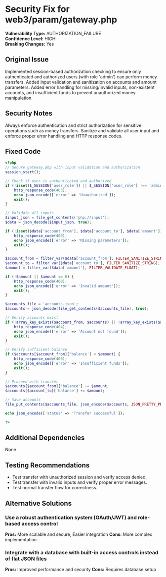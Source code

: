 # Security Fix for web3/param/gateway.php

**Vulnerability Type:** AUTHORIZATION_FAILURE  
**Confidence Level:** HIGH  
**Breaking Changes:** Yes

## Original Issue
Implemented session-based authorization checking to ensure only authenticated and authorized users (with role 'admin') can perform money transfers. Added input validation and sanitization on accounts and amount parameters. Added error handling for missing/invalid inputs, non-existent accounts, and insufficient funds to prevent unauthorized money manipulation.

## Security Notes
Always enforce authentication and strict authorization for sensitive operations such as money transfers. Sanitize and validate all user input and enforce proper error handling and HTTP response codes.

## Fixed Code
```php
<?php
// Secure gateway.php with input validation and authorization
session_start();

// Check if user is authenticated and authorized
if (!isset($_SESSION['user_role']) || $_SESSION['user_role'] !== 'admin') {
    http_response_code(403);
    echo json_encode(['error' => 'Unauthorized']);
    exit();
}

// Validate all inputs
$input_json = file_get_contents('php://input');
$data = json_decode($input_json, true);

if (!isset($data['account_from'], $data['account_to'], $data['amount'])) {
    http_response_code(400);
    echo json_encode(['error' => 'Missing parameters']);
    exit();
}

$account_from = filter_var($data['account_from'], FILTER_SANITIZE_STRING);
$account_to = filter_var($data['account_to'], FILTER_SANITIZE_STRING);
$amount = filter_var($data['amount'], FILTER_VALIDATE_FLOAT);

if (!$amount || $amount <= 0) {
    http_response_code(400);
    echo json_encode(['error' => 'Invalid amount']);
    exit();
}

$accounts_file = 'accounts.json';
$accounts = json_decode(file_get_contents($accounts_file), true);

// Verify accounts exist
if (!array_key_exists($account_from, $accounts) || !array_key_exists($account_to, $accounts)) {
    http_response_code(404);
    echo json_encode(['error' => 'Account not found']);
    exit();
}

// Verify sufficient balance
if ($accounts[$account_from]['balance'] < $amount) {
    http_response_code(400);
    echo json_encode(['error' => 'Insufficient funds']);
    exit();
}

// Proceed with transfer
$accounts[$account_from]['balance'] -= $amount;
$accounts[$account_to]['balance'] += $amount;

// Save accounts
file_put_contents($accounts_file, json_encode($accounts, JSON_PRETTY_PRINT));

echo json_encode(['status' => 'Transfer successful']);

?>
```

## Additional Dependencies
None

## Testing Recommendations
- Test transfer with unauthorized session and verify access denied.
- Test transfer with invalid inputs and verify proper error messages.
- Test normal transfer flow for correctness.

## Alternative Solutions

### Use a robust authentication system (OAuth/JWT) and role-based access control
**Pros:** More scalable and secure, Easier integration
**Cons:** More complex implementation

### Integrate with a database with built-in access controls instead of flat JSON files
**Pros:** Improved performance and security
**Cons:** Requires database setup

